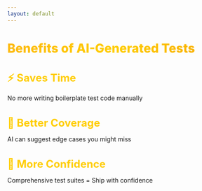 ```yaml
---
layout: default
---
```


# Benefits of AI-Generated Tests

<div class="flex flex-col gap-14 mt-14">

<div v-click>

## ⚡ Saves Time
No more writing boilerplate test code manually

</div>

<div v-click>

## 🎯 Better Coverage
AI can suggest edge cases you might miss

</div>

<div v-click>

## 💪 More Confidence
Comprehensive test suites = Ship with confidence

</div>

</div>

<style>
h1 {
  background: linear-gradient(135deg, #FDB913 0%, #FFCD00 50%, #F7A600 100%);
  -webkit-background-clip: text;
  -webkit-text-fill-color: transparent;
  background-clip: text;
  font-weight: 800;
}

h2 {
  color: #FFCD00;
  font-size: 1.5rem;
  margin-bottom: 0.75rem;
}

.slidev-layout {
  background: linear-gradient(135deg, #1a1a1a 0%, #2d2d2d 100%);
  color: #ffffff;
}

strong {
  color: #FDB913;
}
</style>
